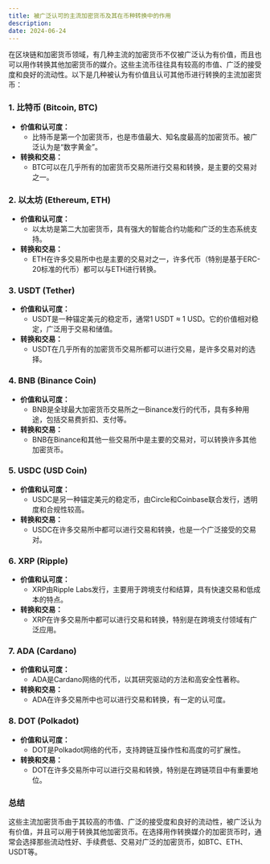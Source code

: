```yaml
---
title: 被广泛认可的主流加密货币及其在币种转换中的作用
description: 
date: 2024-06-24
---
```



在区块链和加密货币领域，有几种主流的加密货币不仅被广泛认为有价值，而且也可以用作转换其他加密货币的媒介。这些主流币往往具有较高的市值、广泛的接受度和良好的流动性。以下是几种被认为有价值且认可其他币进行转换的主流加密货币：

### 1. 比特币 (Bitcoin, BTC)
- **价值和认可度：** 
  - 比特币是第一个加密货币，也是市值最大、知名度最高的加密货币。被广泛认为是“数字黄金”。
- **转换和交易：**
  - BTC可以在几乎所有的加密货币交易所进行交易和转换，是主要的交易对之一。

### 2. 以太坊 (Ethereum, ETH)
- **价值和认可度：** 
  - 以太坊是第二大加密货币，具有强大的智能合约功能和广泛的生态系统支持。
- **转换和交易：**
  - ETH在许多交易所中也是主要的交易对之一，许多代币（特别是基于ERC-20标准的代币）都可以与ETH进行转换。

### 3. USDT (Tether)
- **价值和认可度：** 
  - USDT是一种锚定美元的稳定币，通常1 USDT ≈ 1 USD。它的价值相对稳定，广泛用于交易和储值。
- **转换和交易：**
  - USDT在几乎所有的加密货币交易所都可以进行交易，是许多交易对的选择。

### 4. BNB (Binance Coin)
- **价值和认可度：** 
  - BNB是全球最大加密货币交易所之一Binance发行的代币，具有多种用途，包括交易费折扣、支付等。
- **转换和交易：**
  - BNB在Binance和其他一些交易所中是主要的交易对，可以转换许多其他加密货币。

### 5. USDC (USD Coin)
- **价值和认可度：** 
  - USDC是另一种锚定美元的稳定币，由Circle和Coinbase联合发行，透明度和合规性较高。
- **转换和交易：**
  - USDC在许多交易所中都可以进行交易和转换，也是一个广泛接受的交易对。

### 6. XRP (Ripple)
- **价值和认可度：** 
  - XRP由Ripple Labs发行，主要用于跨境支付和结算，具有快速交易和低成本的特点。
- **转换和交易：**
  - XRP在许多交易所中都可以进行交易和转换，特别是在跨境支付领域有广泛应用。

### 7. ADA (Cardano)
- **价值和认可度：** 
  - ADA是Cardano网络的代币，以其研究驱动的方法和高安全性著称。
- **转换和交易：**
  - ADA在许多交易所中也可以进行交易和转换，有一定的认可度。

### 8. DOT (Polkadot)
- **价值和认可度：** 
  - DOT是Polkadot网络的代币，支持跨链互操作性和高度的可扩展性。
- **转换和交易：**
  - DOT在许多交易所中可以进行交易和转换，特别是在跨链项目中有重要地位。

### 总结
这些主流加密货币由于其较高的市值、广泛的接受度和良好的流动性，被广泛认为有价值，并且可以用于转换其他加密货币。在选择用作转换媒介的加密货币时，通常会选择那些流动性好、手续费低、交易对广泛的加密货币，如BTC、ETH、USDT等。